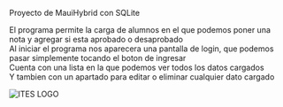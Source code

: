 Proyecto de MauiHybrid con SQLite

El programa permite la carga de alumnos en el que podemos poner una nota y agregar si esta aprobado o desaprobado <br>
Al iniciar el programa nos aparecera una pantalla de login, que podemos pasar simplemente tocando el boton de ingresar <br>
Cuenta con una lista en la que podemos ver todos los datos cargados <br>
Y tambien con un apartado para editar o eliminar cualquier dato cargado <br>


<picture>
  <img alt="ITES LOGO" src="https://encrypted-tbn0.gstatic.com/images?q=tbn:ANd9GcS97jZMwUyg5uSZ94md-e_Di8CuvaJ5ipm0WA&s">
</picture>
